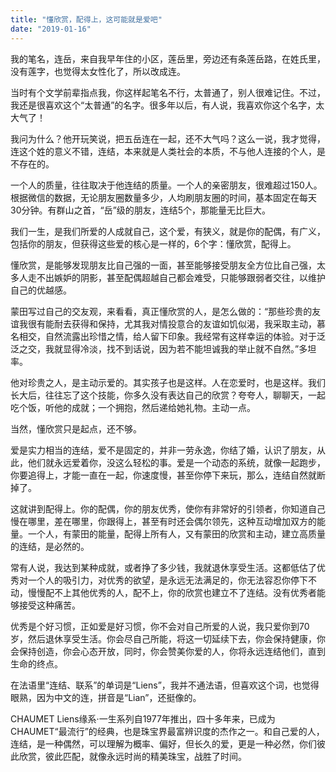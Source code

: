 ```yaml
---
title: "懂欣赏，配得上，这可能就是爱吧"
date: "2019-01-16"
---
```


我的笔名，连岳，来自我早年住的小区，莲岳里，旁边还有条莲岳路，在姓氏里，没有莲字，也觉得太女性化了，所以改成连。

当时有个文学前辈指点我，你这样起笔名不行，太普通了，别人很难记住。不过，我还是很喜欢这个“太普通”的名字。很多年以后，有人说，我喜欢你这个名字，太大气了！

我问为什么？他开玩笑说，把五岳连在一起，还不大气吗？这么一说，我才觉得，连这个姓的意义不错，连结，本来就是人类社会的本质，不与他人连接的个人，是不存在的。

一个人的质量，往往取决于他连结的质量。一个人的亲密朋友，很难超过150人。根据微信的数据，无论朋友圈数量多少，人均刷朋友圈的时间，基本固定在每天30分钟。有群山之首，“岳”级的朋友，连结5个，那能量无比巨大。

我们一生，是我们所爱的人成就自己，这个爱，有狭义，就是你的配偶，有广义，包括你的朋友，但获得这些爱的核心是一样的，6个字：懂欣赏，配得上。

懂欣赏，是能够发现朋友比自己强的一面，甚至能够接受朋友全方位比自己强，太多人走不出嫉妒的阴影，甚至配偶超越自己都会难受，只能够跟弱者交往，以维护自己的优越感。

蒙田写过自己的交友观，来看看，真正懂欣赏的人，是怎么做的：“那些珍贵的友谊我很有能耐去获得和保持，尤其我对情投意合的友谊如饥似渴，我采取主动，慕名相交，自然流露出珍惜之情，给人留下印象。我经常有这样幸运的体验。对于泛泛之交，我就显得冷淡，找不到话说，因为若不能坦诚我的举止就不自然。”多坦率。

他对珍贵之人，是主动示爱的。其实孩子也是这样。人在恋爱时，也是这样。我们长大后，往往忘了这个技能，你多久没有表达自己的欣赏？夸夸人，聊聊天，一起吃个饭，听他的成就；一个拥抱，然后递给她礼物。主动一点。

当然，懂欣赏只是起点，还不够。

爱是实力相当的连结，爱不是固定的，并非一劳永逸，你结了婚，认识了朋友，从此，他们就永远爱着你，没这么轻松的事。爱是一个动态的系统，就像一起跑步，你要追得上，才能一直在一起，你速度慢，甚至你停下来玩，那么，连结自然就断掉了。

这就讲到配得上。你的配偶，你的朋友优秀，使你有非常好的引领者，你知道自己慢在哪里，差在哪里，你跟得上，甚至有时还会偶尔领先，这种互动增加双方的能量。一个人，有蒙田的能量，配得上所有人，又有蒙田的欣赏和主动，建立高质量的连结，是必然的。

常有人说，我达到某种成就，或者挣了多少钱，我就退休享受生活。这都低估了优秀对一个人的吸引力，对优秀的欲望，是永远无法满足的，你无法容忍你停下不动，慢慢配不上其他优秀的人，配不上，你的欣赏也建立不了连结。没有优秀者能够接受这种痛苦。

优秀是个好习惯，正如爱是好习惯，你不会对自己所爱的人说，我只爱你到70岁，然后退休享受生活。你会尽自己所能，将这一切延续下去，你会保持健康，你会保持创造，你会心态开放，同时，你会赞美你爱的人，你将永远连结他们，直到生命的终点。

在法语里“连结、联系”的单词是“Liens”，我并不通法语，但喜欢这个词，也觉得眼熟，因为中文的连，拼音是“Lian”，还挺像的。

CHAUMET Liens缘系·一生系列自1977年推出，四十多年来，已成为CHAUMET“最流行”的经典，也是珠宝界最富辨识度的杰作之一。和自己爱的人，连结，是一种偶然，可以理解为概率、偏好，但长久的爱，更是一种必然，你们彼此欣赏，彼此匹配，就像永远时尚的精美珠宝，战胜了时间。
